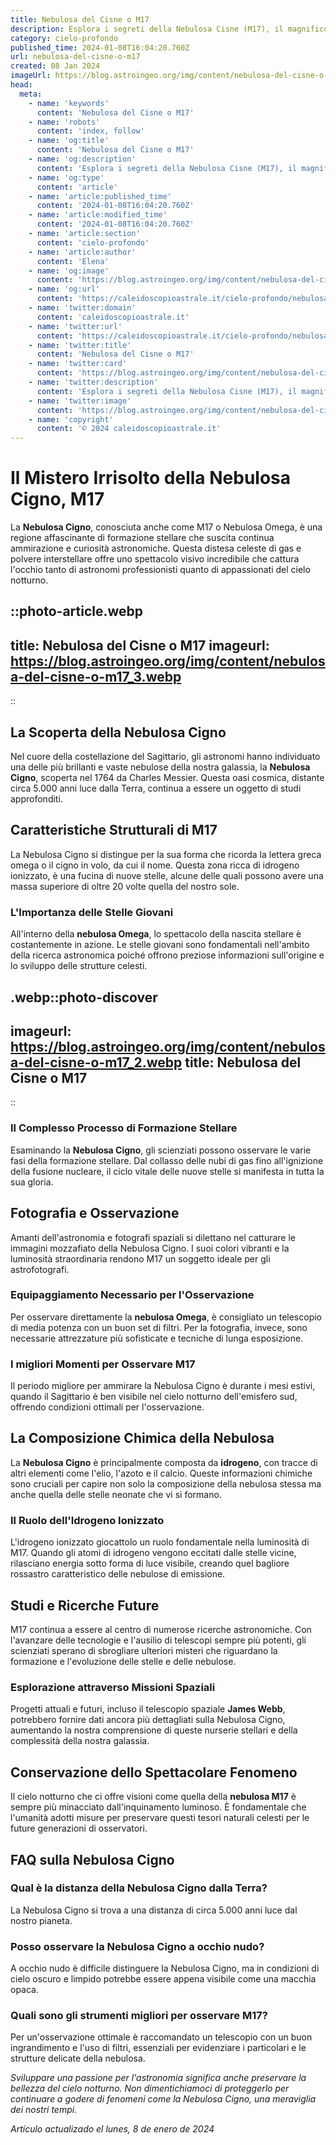 ```yaml
---
title: Nebulosa del Cisne o M17
description: Esplora i segreti della Nebulosa Cisne (M17), il magnifico vivaio stellare. Scopri la sua bellezza e i misteri cosmici. Leggi ora!
category: cielo-profondo
published_time: 2024-01-08T16:04:20.760Z
url: nebulosa-del-cisne-o-m17
created: 08 Jan 2024
imageUrl: https://blog.astroingeo.org/img/content/nebulosa-del-cisne-o-m17_3.webp
head:
  meta:
    - name: 'keywords'
      content: 'Nebulosa del Cisne o M17'
    - name: 'robots'
      content: 'index, follow'
    - name: 'og:title'
      content: 'Nebulosa del Cisne o M17'
    - name: 'og:description'
      content: 'Esplora i segreti della Nebulosa Cisne (M17), il magnifico vivaio stellare. Scopri la sua bellezza e i misteri cosmici. Leggi ora!'
    - name: 'og:type'
      content: 'article'
    - name: 'article:published_time'
      content: '2024-01-08T16:04:20.760Z'
    - name: 'article:modified_time'
      content: '2024-01-08T16:04:20.760Z'
    - name: 'article:section'
      content: 'cielo-profondo'
    - name: 'article:author'
      content: 'Elena'
    - name: 'og:image'
      content: 'https://blog.astroingeo.org/img/content/nebulosa-del-cisne-o-m17_3.webp'
    - name: 'og:url'
      content: 'https://caleidoscopioastrale.it/cielo-profondo/nebulosa-del-cisne-o-m17'
    - name: 'twitter:domain'
      content: 'caleidoscopioastrale.it'
    - name: 'twitter:url'
      content: 'https://caleidoscopioastrale.it/cielo-profondo/nebulosa-del-cisne-o-m17'
    - name: 'twitter:title'
      content: 'Nebulosa del Cisne o M17'
    - name: 'twitter:card'
      content: 'https://blog.astroingeo.org/img/content/nebulosa-del-cisne-o-m17_3.webp'
    - name: 'twitter:description'
      content: 'Esplora i segreti della Nebulosa Cisne (M17), il magnifico vivaio stellare. Scopri la sua bellezza e i misteri cosmici. Leggi ora!'
    - name: 'twitter:image'
      content: 'https://blog.astroingeo.org/img/content/nebulosa-del-cisne-o-m17_3.webp'
    - name: 'copyright'
      content: '© 2024 caleidoscopioastrale.it'
---
```

# Il Mistero Irrisolto della Nebulosa Cigno, M17

La **Nebulosa Cigno**, conosciuta anche come M17 o Nebulosa Omega, è una regione affascinante di formazione stellare che suscita continua ammirazione e curiosità astronomiche. Questa distesa celeste di gas e polvere interstellare offre uno spettacolo visivo incredibile che cattura l'occhio tanto di astronomi professionisti quanto di appassionati del cielo notturno.

::photo-article.webp
---
title: Nebulosa del Cisne o M17
imageurl: https://blog.astroingeo.org/img/content/nebulosa-del-cisne-o-m17_3.webp
---
::

## La Scoperta della Nebulosa Cigno

Nel cuore della costellazione del Sagittario, gli astronomi hanno individuato una delle più brillanti e vaste nebulose della nostra galassia, la **Nebulosa Cigno**, scoperta nel 1764 da Charles Messier. Questa oasi cosmica, distante circa 5.000 anni luce dalla Terra, continua a essere un oggetto di studi approfonditi.

## Caratteristiche Strutturali di M17

La Nebulosa Cigno si distingue per la sua forma che ricorda la lettera greca omega o il cigno in volo, da cui il nome. Questa zona ricca di idrogeno ionizzato, è una fucina di nuove stelle, alcune delle quali possono avere una massa superiore di oltre 20 volte quella del nostro sole.

### L'Importanza delle Stelle Giovani

All'interno della **nebulosa Omega**, lo spettacolo della nascita stellare è costantemente in azione. Le stelle giovani sono fondamentali nell'ambito della ricerca astronomica poiché offrono preziose informazioni sull'origine e lo sviluppo delle strutture celesti.

.webp::photo-discover
---
imageurl: https://blog.astroingeo.org/img/content/nebulosa-del-cisne-o-m17_2.webp
title: Nebulosa del Cisne o M17
---
::

### Il Complesso Processo di Formazione Stellare

Esaminando la **Nebulosa Cigno**, gli scienziati possono osservare le varie fasi della formazione stellare. Dal collasso delle nubi di gas fino all'ignizione della fusione nucleare, il ciclo vitale delle nuove stelle si manifesta in tutta la sua gloria.

## Fotografia e Osservazione

Amanti dell'astronomia e fotografi spaziali si dilettano nel catturare le immagini mozzafiato della Nebulosa Cigno. I suoi colori vibranti e la luminosità straordinaria rendono M17 un soggetto ideale per gli astrofotografi.

### Equipaggiamento Necessario per l'Osservazione

Per osservare direttamente la **nebulosa Omega**, è consigliato un telescopio di media potenza con un buon set di filtri. Per la fotografia, invece, sono necessarie attrezzature più sofisticate e tecniche di lunga esposizione.

### I migliori Momenti per Osservare M17

Il periodo migliore per ammirare la Nebulosa Cigno è durante i mesi estivi, quando il Sagittario è ben visibile nel cielo notturno dell'emisfero sud, offrendo condizioni ottimali per l'osservazione.

## La Composizione Chimica della Nebulosa

La **Nebulosa Cigno** è principalmente composta da **idrogeno**, con tracce di altri elementi come l'elio, l'azoto e il calcio. Queste informazioni chimiche sono cruciali per capire non solo la composizione della nebulosa stessa ma anche quella delle stelle neonate che vi si formano.

### Il Ruolo dell'Idrogeno Ionizzato

L'idrogeno ionizzato giocattolo un ruolo fondamentale nella luminosità di M17. Quando gli atomi di idrogeno vengono eccitati dalle stelle vicine, rilasciano energia sotto forma di luce visibile, creando quel bagliore rossastro caratteristico delle nebulose di emissione.

## Studi e Ricerche Future

M17 continua a essere al centro di numerose ricerche astronomiche. Con l'avanzare delle tecnologie e l'ausilio di telescopi sempre più potenti, gli scienziati sperano di sbrogliare ulteriori misteri che riguardano la formazione e l'evoluzione delle stelle e delle nebulose.

### Esplorazione attraverso Missioni Spaziali

Progetti attuali e futuri, incluso il telescopio spaziale **James Webb**, potrebbero fornire dati ancora più dettagliati sulla Nebulosa Cigno, aumentando la nostra comprensione di queste nurserie stellari e della complessità della nostra galassia.

## Conservazione dello Spettacolare Fenomeno

Il cielo notturno che ci offre visioni come quella della **nebulosa M17** è sempre più minacciato dall'inquinamento luminoso. È fondamentale che l'umanità adotti misure per preservare questi tesori naturali celesti per le future generazioni di osservatori.

## FAQ sulla Nebulosa Cigno

### Qual è la distanza della Nebulosa Cigno dalla Terra?
La Nebulosa Cigno si trova a una distanza di circa 5.000 anni luce dal nostro pianeta.

### Posso osservare la Nebulosa Cigno a occhio nudo?
A occhio nudo è difficile distinguere la Nebulosa Cigno, ma in condizioni di cielo oscuro e limpido potrebbe essere appena visibile come una macchia opaca.

### Quali sono gli strumenti migliori per osservare M17?
Per un'osservazione ottimale è raccomandato un telescopio con un buon ingrandimento e l'uso di filtri, essenziali per evidenziare i particolari e le strutture delicate della nebulosa.

*Sviluppare una passione per l'astronomia significa anche preservare la bellezza del cielo notturno. Non dimentichiamoci di proteggerlo per continuare a godere di fenomeni come la Nebulosa Cigno, una meraviglia dei nostri tempi.*

_Artículo actualizado el lunes, 8 de enero de 2024_